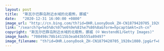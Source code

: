 ```yaml
---
layout: post
title:  "斯瓦尔巴群岛附近水域的北极熊，挪威"
date:   "2020-12-31 16:00:00 +0800"
image_url: "http://cn.bing.com/th?id=OHR.LoonyDook_ZH-CN1879420705_1920x1080.jpg&rf=LaDigue_1920x1080.jpg&pid=hp"
link: "/search?q=%e5%8c%97%e6%9e%81%e7%86%8a&form=hpcapt&mkt=zh-cn"
copyright: "斯瓦尔巴群岛附近水域的北极熊，挪威 (© Westend61/Getty Images)"
image_hash: "708498c78b14115b3ea843b555a89497"
image_filename: "th?id=OHR.LoonyDook_ZH-CN1879420705_1920x1080.jpg&rf=LaDigue_1920x1080.jpg&pid=hp"
---
```

